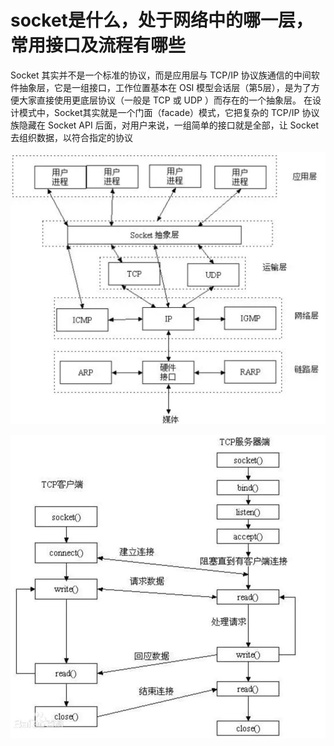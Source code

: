 # socket是什么，处于网络中的哪一层，常用接口及流程有哪些

Socket 其实并不是一个标准的协议，而是应用层与 TCP/IP 协议族通信的中间软件抽象层，它是一组接口，工作位置基本在 OSI 模型会话层（第5层），是为了方便大家直接使用更底层协议（一般是 TCP 或 UDP ）而存在的一个抽象层。
在设计模式中，Socket其实就是一个门面（facade）模式，它把复杂的 TCP/IP 协议族隐藏在 Socket API 后面，对用户来说，一组简单的接口就是全部，让 Socket 去组织数据，以符合指定的协议

![socket位于网络中的位置](./socket_location.jpg)

![socket api](./socket-api.jpg)